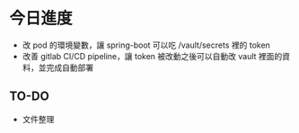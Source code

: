 # 今日進度

- 改 pod 的環境變數，讓 spring-boot 可以吃 /vault/secrets 裡的 token
- 改善 gitlab CI/CD pipeline，讓 token 被改動之後可以自動改 vault 裡面的資料，並完成自動部署

## TO-DO

- 文件整理